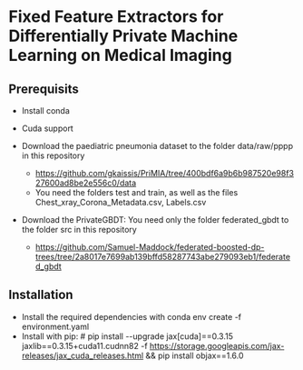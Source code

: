 # Fixed Feature Extractors for Differentially Private Machine Learning on Medical Imaging

## Prerequisits
- Install conda
- Cuda support 

- Download the paediatric pneumonia dataset to the folder data/raw/pppp in this repository
  - https://github.com/gkaissis/PriMIA/tree/400bdf6a9b6b987520e98f327600ad8be2e556c0/data
  - You need the folders test and train, as well as the files Chest_xray_Corona_Metadata.csv, Labels.csv

- Download the PrivateGBDT: You need only the folder federated_gbdt to the folder src in this repository
  - https://github.com/Samuel-Maddock/federated-boosted-dp-trees/tree/2a8017e7699ab139bffd58287743abe279093eb1/federated_gbdt


## Installation
- Install the required dependencies with conda env create -f environment.yaml
- Install with pip: # pip install --upgrade jax[cuda]==0.3.15 jaxlib==0.3.15+cuda11.cudnn82 -f https://storage.googleapis.com/jax-releases/jax_cuda_releases.html && pip install objax==1.6.0
